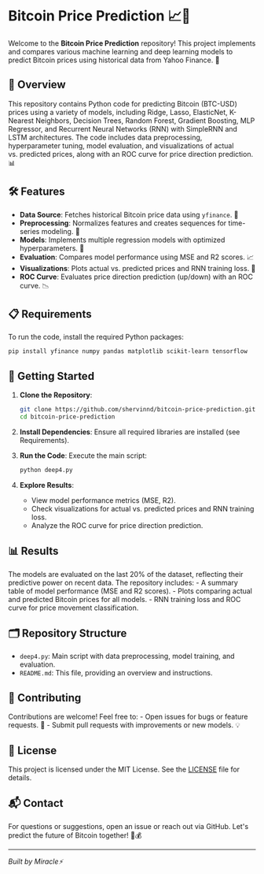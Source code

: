 # Bitcoin Price Prediction 📈💸

Welcome to the **Bitcoin Price Prediction** repository! This project
implements and compares various machine learning and deep learning
models to predict Bitcoin prices using historical data from Yahoo
Finance. 🚀

## 📖 Overview

This repository contains Python code for predicting Bitcoin (BTC-USD)
prices using a variety of models, including Ridge, Lasso, ElasticNet,
K-Nearest Neighbors, Decision Trees, Random Forest, Gradient Boosting,
MLP Regressor, and Recurrent Neural Networks (RNN) with SimpleRNN and
LSTM architectures. The code includes data preprocessing, hyperparameter
tuning, model evaluation, and visualizations of actual vs. predicted
prices, along with an ROC curve for price direction prediction. 📊

## 🛠️ Features

-   **Data Source**: Fetches historical Bitcoin price data using
    `yfinance`. 📡
-   **Preprocessing**: Normalizes features and creates sequences for
    time-series modeling. 🔄
-   **Models**: Implements multiple regression models with optimized
    hyperparameters. 🧠
-   **Evaluation**: Compares model performance using MSE and R2 scores.
    📈
-   **Visualizations**: Plots actual vs. predicted prices and RNN
    training loss. 🎨
-   **ROC Curve**: Evaluates price direction prediction (up/down) with
    an ROC curve. 📉

## 📋 Requirements

To run the code, install the required Python packages:

``` bash
pip install yfinance numpy pandas matplotlib scikit-learn tensorflow
```

## 🚀 Getting Started

1.  **Clone the Repository**:

    ``` bash
    git clone https://github.com/shervinnd/bitcoin-price-prediction.git
    cd bitcoin-price-prediction
    ```

2.  **Install Dependencies**: Ensure all required libraries are
    installed (see Requirements).

3.  **Run the Code**: Execute the main script:

    ``` bash
    python deep4.py
    ```

4.  **Explore Results**:

    -   View model performance metrics (MSE, R2).
    -   Check visualizations for actual vs. predicted prices and RNN
        training loss.
    -   Analyze the ROC curve for price direction prediction.

## 📊 Results

The models are evaluated on the last 20% of the dataset, reflecting
their predictive power on recent data. The repository includes: - A
summary table of model performance (MSE and R2 scores). - Plots
comparing actual and predicted Bitcoin prices for all models. - RNN
training loss and ROC curve for price movement classification.

## 🗂️ Repository Structure

-   `deep4.py`: Main script with data preprocessing, model training, and
    evaluation.
-   `README.md`: This file, providing an overview and instructions.

## 🤝 Contributing

Contributions are welcome! Feel free to: - Open issues for bugs or
feature requests. 🐛 - Submit pull requests with improvements or new
models. 💡

## 📜 License

This project is licensed under the MIT License. See the
[LICENSE](LICENSE) file for details.

## 📬 Contact

For questions or suggestions, open an issue or reach out via GitHub.
Let's predict the future of Bitcoin together! 🚀💰

------------------------------------------------------------------------

*Built by Miracle⚡*
